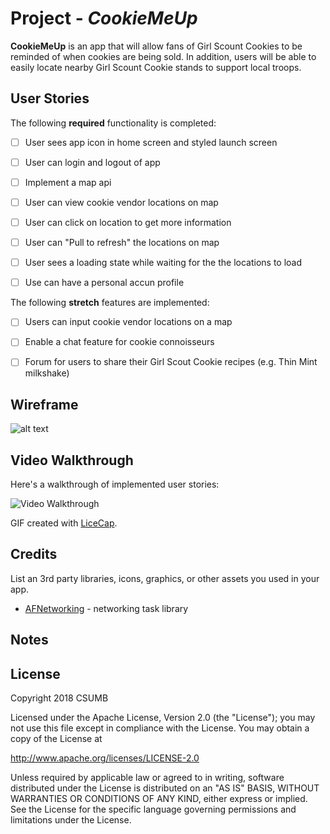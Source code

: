 # Project - *CookieMeUp*

**CookieMeUp** is an app that will allow fans of Girl Scount Cookies to be reminded of when cookies are being sold. In addition, users will be able to easily locate nearby Girl Scount Cookie stands to support local troops.



## User Stories

The following **required** functionality is completed:

- [ ] User sees app icon in home screen and styled launch screen
- [ ] User can login and logout of app
- [ ] Implement a map api
- [ ] User can view cookie vendor locations on map
- [ ] User can click on location to get more information
- [ ] User can "Pull to refresh" the locations on map
- [ ] User sees a loading state while waiting for the the locations to load
- [ ] Use can have a personal accun profile




The following **stretch** features are implemented:

- [ ] Users can input cookie vendor locations on a map
- [ ] Enable a chat feature for cookie connoisseurs
- [ ] Forum for users to share their Girl Scout Cookie recipes (e.g. Thin Mint milkshake)


## Wireframe

![alt text](https://render.githubusercontent.com/view/pdf?commit=895060479b6f79a1e486d50e521175c925c89a8f&enc_url=68747470733a2f2f7261772e67697468756275736572636f6e74656e742e636f6d2f4353554d422d4353543439352d47726f75702d312f436f6f6b69654d6555702f383935303630343739623666373961316534383664353065353231313735633932356338396138662f696d616765732f636f6f6b69654d6555702e706466&nwo=CSUMB-CST495-Group-1%2FCookieMeUp&path=images%2FcookieMeUp.pdf&repository_id=123039793&repository_type=Repository#21963898-4e2b-400a-8a70-5fbe70d7600b)


## Video Walkthrough

Here's a walkthrough of implemented user stories:

<img src='http://i.imgur.com/link/to/your/gif/file.gif' title='Video Walkthrough' width='' alt='Video Walkthrough' />

GIF created with [LiceCap](http://www.cockos.com/licecap/).

## Credits

List an 3rd party libraries, icons, graphics, or other assets you used in your app.

- [AFNetworking](https://github.com/AFNetworking/AFNetworking) - networking task library


## Notes



## License

Copyright 2018 CSUMB

Licensed under the Apache License, Version 2.0 (the "License");
you may not use this file except in compliance with the License.
You may obtain a copy of the License at

http://www.apache.org/licenses/LICENSE-2.0

Unless required by applicable law or agreed to in writing, software
distributed under the License is distributed on an "AS IS" BASIS,
WITHOUT WARRANTIES OR CONDITIONS OF ANY KIND, either express or implied.
See the License for the specific language governing permissions and
limitations under the License.
